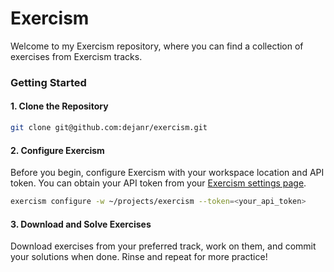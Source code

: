 # Exercism

Welcome to my Exercism repository, where you can find a collection of exercises from Exercism tracks.

### Getting Started

#### 1. Clone the Repository

```bash
git clone git@github.com:dejanr/exercism.git
```

#### 2. Configure Exercism

Before you begin, configure Exercism with your workspace location and API token.
You can obtain your API token from your [Exercism settings page](https://exercism.org/settings/api_cli).

```bash
exercism configure -w ~/projects/exercism --token=<your_api_token>
```

#### 3. Download and Solve Exercises

Download exercises from your preferred track, work on them, and commit your solutions when done. Rinse and repeat for more practice!
